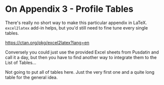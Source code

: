 # On Appendix 3 - Profile Tables
There's really no short way to make this particular appendix in LaTeX. `excel2latex` add-in helps, but you'd still need to fine tune every single tables.

https://ctan.org/pkg/excel2latex?lang=en

Conversely you could just use the provided Excel sheets from Pusdatin and call it a day, but then you have to find another way to integrate them to the List of Tables...

Not going to put all of tables here. Just the very first one and a quite long table for the general idea.
